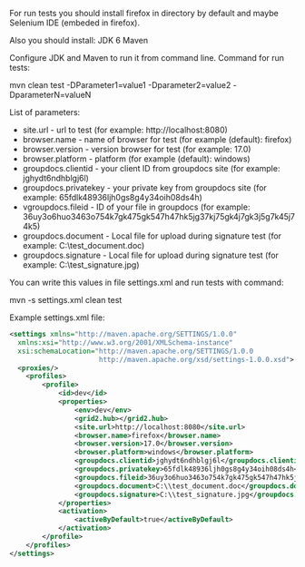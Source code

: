 For run tests you should install firefox in directory by default and maybe Selenium IDE (embeded in firefox).

Also you should install:
JDK 6
Maven

Configure JDK and Maven to run it from command line.
Command for run tests:

mvn clean test -DParameter1=value1 -Dparameter2=value2 -DparameterN=valueN

List of parameters:

* site.url - url to test (for example: http://localhost:8080)
* browser.name - name of browser for test (for example (default): firefox)
* browser.version - version browser for test (for example: 17.0)
* browser.platform - platform (for example (default): windows)
* groupdocs.clientid - your client ID from groupdocs site (for example: jghydt6ndhblgj6l)
* groupdocs.privatekey - your private key from groupdocs site (for example: 65fdlk48936ljh0gs8g4y34oih08ds4h)
* vgroupdocs.fileid - ID of your file in groupdocs (for example: 36uy3o6huo3463o754k7gk475gk547h47hk5jg37kj75gk4j7gk3j5g7k45j74k5)
* groupdocs.document - Local file for upload during signature test (for example: C:\\test_document.doc)
* groupdocs.signature - Local file for upload during signature test (for example: C:\\test_signature.jpg)

You can write this values in file settings.xml and run tests with command:

mvn -s settings.xml clean test

Example settings.xml file:

```xml
<settings xmlns="http://maven.apache.org/SETTINGS/1.0.0"
  xmlns:xsi="http://www.w3.org/2001/XMLSchema-instance"
  xsi:schemaLocation="http://maven.apache.org/SETTINGS/1.0.0
                      http://maven.apache.org/xsd/settings-1.0.0.xsd">
  <proxies/>
	<profiles>
		<profile>
			<id>dev</id>
			<properties>
				<env>dev</env>
				<grid2.hub></grid2.hub>
				<site.url>http://localhost:8080</site.url>
				<browser.name>firefox</browser.name>
				<browser.version>17.0</browser.version>
				<browser.platform>windows</browser.platform>
				<groupdocs.clientid>jghydt6ndhblgj6l</groupdocs.clientid>
				<groupdocs.privatekey>65fdlk48936ljh0gs8g4y34oih08ds4h</groupdocs.privatekey>
				<groupdocs.fileid>36uy3o6huo3463o754k7gk475gk547h47hk5jg37kj75gk4j7gk3j5g7k45j74k5</groupdocs.fileid>
				<groupdocs.document>C:\\test_document.doc</groupdocs.document>
				<groupdocs.signature>C:\\test_signature.jpg</groupdocs.signature>
			</properties>
			<activation>
				<activeByDefault>true</activeByDefault>
			</activation>
		</profile>
	</profiles>
</settings>
```



